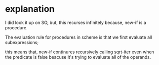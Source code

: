 # explanation

I did look it up on SO, but, this recurses infinitely because, new-if is a procedure.

The evaluation rule for procedures in scheme is that we first evaluate all subexpressions;

this means that, new-if continures recursively calling sqrt-iter even when the predicate is false beacuse it's trying to evaluate all of the operands.
